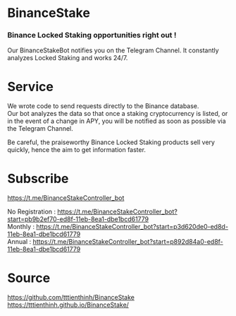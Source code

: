 # BinanceStake

### Binance Locked Staking opportunities right out !   
Our BinanceStakeBot notifies you on the Telegram Channel. It constantly analyzes Locked Staking and works 24/7.   

# Service
We wrote code to send requests directly to the Binance database.   
Our bot analyzes the data so that once a staking cryptocurrency is listed, or in the event of a change in APY, you will be notified as soon as possible via the Telegram Channel.   
   
Be careful, the praiseworthy Binance Locked Staking products sell very quickly, hence the aim to get information faster.   

# Subscribe  

https://t.me/BinanceStakeController_bot  

No Registration :  https://t.me/BinanceStakeController_bot?start=pb9b2ef70-ed8f-11eb-8ea1-dbe1bcd61779  
Monthly : https://t.me/BinanceStakeController_bot?start=p3d620de0-ed8d-11eb-8ea1-dbe1bcd61779  
Annual : https://t.me/BinanceStakeController_bot?start=p892d84a0-ed8f-11eb-8ea1-dbe1bcd61779  

# Source

https://github.com/tttienthinh/BinanceStake  
https://tttienthinh.github.io/BinanceStake/  
